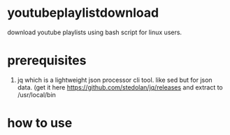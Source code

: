# youtubeplaylistdownload
download youtube playlists using bash script for linux users.

# prerequisites
  1. jq which is a lightweight json processor cli tool. like sed but for json data. (get it here https://github.com/stedolan/jq/releases and extract to /usr/local/bin
  
# how to use

